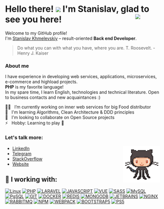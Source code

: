 # Hello there! <img src="https://raw.githubusercontent.com/sv-hmelevsky/svhmelevsky/main/hi.gif" width="30"> I'm Stanislav, glad to see you here! <a href="https://hmelevsky.com/?from=github" target="_blank"><img src="https://github.com/sv-hmelevsky/svhmelevsky/raw/main/favicon_192.png" align="right" width="80" /></a>

Welcome to my GitHub profile!<br>
I'm [Stanislav Khmelevskiy](https://hmelevsky.com/?from=github) &ndash; result-oriented **Back end Developer**.

> Do what you can with what you have, where you are. T. Roosevelt. - Henry J. Kaiser

### About me
I have experience in developing web services, applications, microservices, e-commerce and highload projects.<br>
**PHP** is my favorite language!<br>
In my spare time, I learn English, technologies and technical literature.
Open to business contacts and new acquaintances :)

:man_technologist: &nbsp; I’m currently working on inner web services for big Food distributor<br>
:muscle: &nbsp; I'm learning Algorithms, Clean Architecture & DDD principles<br>
:handshake: &nbsp; I'm looking to collaborate on Open Source projects<br>
:zap: &nbsp; Hobby: Learning to play 🎸

### Let's talk more:

<a href="https://www.youtube.com/watch?v=SwYN7mTi6HM" target="_blank">
    <img src="https://github.com/sv-hmelevsky/sv-hmelevsky/raw/main/octocat.gif" align="right" width="120" title="Jump! ;)" />
</a>

- [LinkedIn](https://linkedin.com/in/sv-hmelevsky)
- [Telegram](https://t.me/sv_hmelevsky)
- [StackOverflow](https://ru.stackoverflow.com/users/240651/stanislav-hmelevsky)
- [Website](https://hmelevsky.com)


## 🚀 I working with: 
[![Linux](https://img.shields.io/badge/linux-%FCC624.svg?style=for-the-badge&logo=linux&logoColor=black&color=FCC624)](#)
[![PHP](https://img.shields.io/badge/PHP-FF2D20?style=for-the-badge&logo=php&logoColor=white&color=777BB4)](#)
[![LARAVEL](https://img.shields.io/badge/laravel-%FF2D20.svg?style=for-the-badge&logo=laravel&logoColor=white&color=FF2D20)](#)
[![JAVASCRIPT](https://img.shields.io/badge/JavaScript-F7DF1E?style=for-the-badge&logo=javascript&logoColor=black)](#)
[![VUE](https://img.shields.io/badge/VueJS-FF2D20?style=for-the-badge&logo=vuedotjs&logoColor=white&color=4fc08d)](#)
[![SASS](https://img.shields.io/badge/Sass-CC6699?style=for-the-badge&logo=sass&logoColor=white)](#)
[![MySQL](https://img.shields.io/badge/mysql-%4479A1.svg?style=for-the-badge&logo=mysql&logoColor=white&color=4479A1)](#)
[![PgSQL](https://img.shields.io/badge/PgSQL-776AB.svg?style=for-the-badge&logo=postgresql&logoColor=white&color=0064a5)](#)
[![GIT](https://img.shields.io/badge/git-%3776AB.svg?style=for-the-badge&logo=git&logoColor=white&color=F05032)](#)
[![DOCKER](https://img.shields.io/badge/Docker%20-%232496ED.svg?&style=for-the-badge&logo=Docker&logoColor=ffffff)](#)
[![REDIS](https://img.shields.io/badge/Redis-43853D?style=for-the-badge&logo=redis&logoColor=white&color=A41F16)](#)
[![MONGODB](https://img.shields.io/badge/MongoDB-4EA94B?style=for-the-badge&logo=mongodb&logoColor=white)](#)
[![JETBRAINS](https://img.shields.io/badge/Jet%20Brains-00C58E?style=for-the-badge&logo=jetbrains&color=000000&logoColor=ffffff)](#)
[![NGINX](https://img.shields.io/badge/NGINX-%FF2D20.svg?style=for-the-badge&logo=nginx&logoColor=white&color=00B140)](#)
[![RABBITMQ](https://img.shields.io/badge/RabbitMQ-ffffff?style=for-the-badge&logo=rabbitmq&color=FF6600&logoColor=white)](#)
[![NPM](https://img.shields.io/badge/NPM-ffffff?style=for-the-badge&logo=npm&color=333333&logoColor=ffffff)](#)
[![WEBPACK](https://img.shields.io/badge/webpack-1d78c1?style=for-the-badge&logo=webpack&color=1d78c1&logoColor=ffffff)](#)
[![BOOTSTRAP5](https://img.shields.io/badge/Bootstrap%205%20-%232496ED.svg?&style=for-the-badge&logo=Bootstrap&logoColor=ffffff&color=724DAA)](#)
[![PS5](https://img.shields.io/badge/PS5-ffffff?style=for-the-badge&logo=playstation&color=white&logoColor=000)](#)
